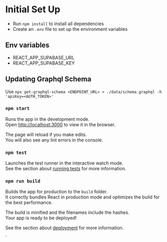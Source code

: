 # Initial Set Up

- Run `npm install` to install all dependencies 
- Create an `.env` file to set up the environment variables 

## Env variables

- REACT_APP_SUPABASE_URL
- REACT_APP_SUPABASE_KEY


## Updating Graphql Schema

Use `npx get-graphql-schema <ENDPOINT_URL> > ./data/schema.graphql -h 'apiKey=<AUTH_TOKEN>'`

### `npm start`

Runs the app in the development mode.\
Open [http://localhost:3000](http://localhost:3000) to view it in the browser.

The page will reload if you make edits.\
You will also see any lint errors in the console.

### `npm test`

Launches the test runner in the interactive watch mode.\
See the section about [running tests](https://facebook.github.io/create-react-app/docs/running-tests) for more information.

### `npm run build`

Builds the app for production to the `build` folder.\
It correctly bundles React in production mode and optimizes the build for the best performance.

The build is minified and the filenames include the hashes.\
Your app is ready to be deployed!

See the section about [deployment](https://facebook.github.io/create-react-app/docs/deployment) for more information.

`
